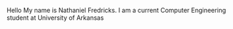 Hello
My name is Nathaniel Fredricks. 
I am a current Computer Engineering student at University of Arkansas
